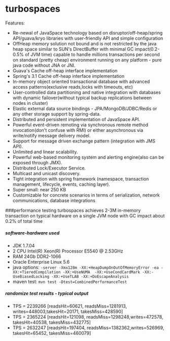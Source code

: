 turbospaces
===========

Features:

* Re-newal of JavaSpace technology based on disruptor/off-heap/spring API/guava/kryo libraries with user-friendly API and simple configuration
* OffHeap memory solution not bound and is not restricted by the java heap space similar to SUN's DirectBuffer
with minimal GC impact(0.2-0.5% of JVM time) capable to handle millions transactions per second on standard (pretty
cheap) environment running on any platform - pure java code without JNA or JNI.
* Guava's Cache off-heap interface implementation
* Spring's 3.1 Cache off-heap interface implementation
* In-memory object oriented transactional database with advanced access patterns(exclusive reads,locks with timeouts, etc)
* User-controlled data partitioning and native integration with databases with dynamic failover(without typical backup replications between nodes in cluster)
* Elastic external data source bindings - JPA/MongoDB/JDBC/Redis or any other storage support by spring-data.
* Distributed and persistent implementation of JavaSpace API.
* Powerful event-driven remoting via synchronous remote method invocation(don't confuse with RMI) or either
asynchronous via write/notify message delivery model.
* Support for message driven exchange pattern (integration with JMS API).
* Unlimited and linear scalability.
* Powerful web-based monitoring system and alerting engine(also can be exposed through JMX).
* Distributed Lock/Executor Service.
* Multicast and unicast discovery.
* Tight integration with spring framework (namespace, transaction management, lifecycle, events, caching layer).
* Super small: near 250 KB
* Customizable for concrete scenarios in terms of serialization, network communications, database integrations

###performance testing
turbospaces achieves 2-3M in-memory transaction on typical hardware on a single JVM node with GC impact about 0.2% of total time

##### software-hardware used

+ JDK 1.7.04
+ 2 CPU Intel(R) Xeon(R) Processor E5540 @ 2.53GHz
+ RAM 24Gb DDR2-1066
+ Oracle Enterprise Linux 5.6
+ java options: `-server -Xmx128m -XX:+HeapDumpOnOutOfMemoryError -ea -XX:+TieredCompilation -XX:+UseNUMA 
                 -XX:+UseCondCardMark -XX:-UseBiasedLocking -XX:+UseTLAB -XX:+DoEscapeAnalysis`
+ maven test:  `mvn test -Dtest=CombinedPerformanceTest`

##### randomize test results - typical output

* TPS = 2239266 [readsHit=60621, readsMiss=1281913, writes=448003,takesHit=20171, takesMiss=428590] 
* TPS = 2365224 [readsHit=121098, readsMiss=1298248,writes=472578, takesHit=40538, takesMiss=432775]
* TPS = 2632247 [readsHit=197404, readsMiss=1382362,writes=526969, takesHit=65452, takesMiss=460079]
